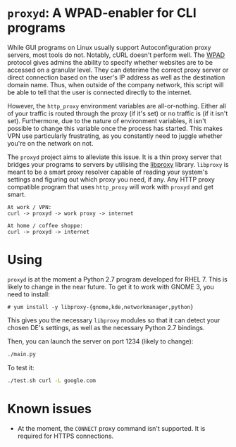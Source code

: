 `proxyd`: A WPAD-enabler for CLI programs
=========================================

While GUI programs on Linux usually support Autoconfiguration proxy servers,
most tools do not. Notably, cURL doesn't perform well. The
[WPAD](https://en.wikipedia.org/wiki/Web_Proxy_Auto-Discovery_Protocol) protocol
gives admins the ability to specify whether websites are to be accessed on a
granular level. They can deterime the correct proxy server or direct connection
based on the user's IP address as well as the destination domain name. Thus,
when outside of the company network, this script will be able to tell that the
user is connected directly to the internet.

However, the `http_proxy` environment variables are all-or-nothing. Either all
of your traffic is routed through the proxy (if it's set) or no traffic is (if
it isn't set). Furthermore, due to the nature of environment variables, it isn't
possible to change this variable once the process has started. This makes VPN
use particularly frustrating, as you constantly need to juggle whether you're on
the network on not.

The `proxyd` project aims to alleviate this issue. It is a thin proxy server
that bridges your programs to servers by utilising the
[libproxy](https://github.com/libproxy/libproxy) library. `libproxy` is meant to
be a smart proxy resolver capable of reading your system's settings and figuring
out which proxy you need, if any. Any HTTP proxy compatible program that uses
`http_proxy` will work with `proxyd` and get smart.

```
At work / VPN:
curl -> proxyd -> work proxy -> internet

At home / coffee shoppe:
curl -> proxyd -> internet
```

# Using
`proxyd` is at the moment a Python 2.7 program developed for RHEL 7. This is
likely to change in the near future. To get it to work with GNOME 3, you need to install:

```
# yum install -y libproxy-{gnome,kde,networkmanager,python}
```

This gives you the necessary `libproxy` modules so that it can detect your chosen DE's settings, as well as the necessary Python 2.7 bindings.

Then, you can launch the server on port 1234 (likely to change):

```sh
./main.py
```

To test it:

```sh
./test.sh curl -L google.com
```

# Known issues
* At the moment, the `CONNECT` proxy command isn't supported. It is required
  for HTTPS connections.
